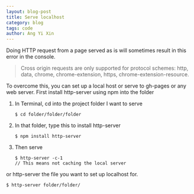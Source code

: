 ```yaml
---
layout: blog-post
title: Serve localhost
category: blog
tags: code
author: Ang Yi Xin
---
```


Doing HTTP request from a page served as is will sometimes result in this error in the console.

> Cross origin requests are only supported for protocol schemes: http, data, chrome, chrome-extension, https, chrome-extension-resource.

To overcome this, you can set up a local host or serve to gh-pages or any web server. First install http-server using npm into the folder

1. In Terminal, cd into the project folder I want to serve
    ```
    $ cd folder/folder/folder
    ```
2. In that folder, type this to install http-server
    ```
    $ npm install http-server
    ```
3. Then serve
    ```
    $ http-server -c-1
    // This means not caching the local server
    ```

or http-server the file you want to set up localhost for.
```
$ http-server folder/folder/
```
